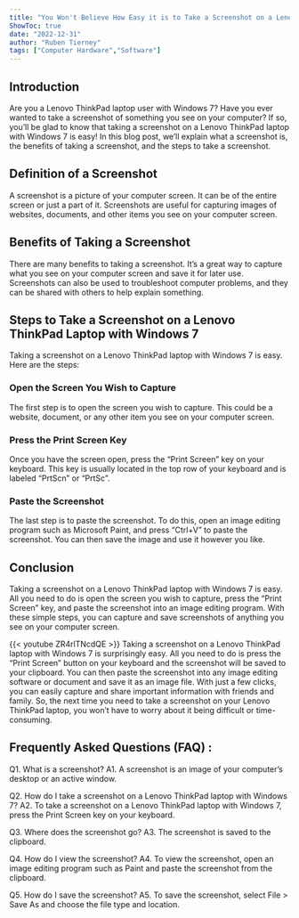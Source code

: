 ```yaml
---
title: "You Won't Believe How Easy it is to Take a Screenshot on a Lenovo ThinkPad Laptop with Windows 7!"
ShowToc: true 
date: "2022-12-31"
author: "Ruben Tierney" 
tags: ["Computer Hardware","Software"]
---
```

## Introduction
Are you a Lenovo ThinkPad laptop user with Windows 7? Have you ever wanted to take a screenshot of something you see on your computer? If so, you’ll be glad to know that taking a screenshot on a Lenovo ThinkPad laptop with Windows 7 is easy! In this blog post, we’ll explain what a screenshot is, the benefits of taking a screenshot, and the steps to take a screenshot. 

## Definition of a Screenshot
A screenshot is a picture of your computer screen. It can be of the entire screen or just a part of it. Screenshots are useful for capturing images of websites, documents, and other items you see on your computer screen.

## Benefits of Taking a Screenshot
There are many benefits to taking a screenshot. It’s a great way to capture what you see on your computer screen and save it for later use. Screenshots can also be used to troubleshoot computer problems, and they can be shared with others to help explain something.

## Steps to Take a Screenshot on a Lenovo ThinkPad Laptop with Windows 7
Taking a screenshot on a Lenovo ThinkPad laptop with Windows 7 is easy. Here are the steps:

### Open the Screen You Wish to Capture
The first step is to open the screen you wish to capture. This could be a website, document, or any other item you see on your computer screen.

### Press the Print Screen Key
Once you have the screen open, press the “Print Screen” key on your keyboard. This key is usually located in the top row of your keyboard and is labeled “PrtScn” or “PrtSc”.

### Paste the Screenshot
The last step is to paste the screenshot. To do this, open an image editing program such as Microsoft Paint, and press “Ctrl+V” to paste the screenshot. You can then save the image and use it however you like.

## Conclusion
Taking a screenshot on a Lenovo ThinkPad laptop with Windows 7 is easy. All you need to do is open the screen you wish to capture, press the “Print Screen” key, and paste the screenshot into an image editing program. With these simple steps, you can capture and save screenshots of anything you see on your computer screen.

{{< youtube ZR4rlTNcdQE >}} 
Taking a screenshot on a Lenovo ThinkPad laptop with Windows 7 is surprisingly easy. All you need to do is press the “Print Screen” button on your keyboard and the screenshot will be saved to your clipboard. You can then paste the screenshot into any image editing software or document and save it as an image file. With just a few clicks, you can easily capture and share important information with friends and family. So, the next time you need to take a screenshot on your Lenovo ThinkPad laptop, you won’t have to worry about it being difficult or time-consuming.

## Frequently Asked Questions (FAQ) :
Q1. What is a screenshot?
A1. A screenshot is an image of your computer’s desktop or an active window.

Q2. How do I take a screenshot on a Lenovo ThinkPad laptop with Windows 7?
A2. To take a screenshot on a Lenovo ThinkPad laptop with Windows 7, press the Print Screen key on your keyboard.

Q3. Where does the screenshot go?
A3. The screenshot is saved to the clipboard.

Q4. How do I view the screenshot?
A4. To view the screenshot, open an image editing program such as Paint and paste the screenshot from the clipboard.

Q5. How do I save the screenshot?
A5. To save the screenshot, select File > Save As and choose the file type and location.


